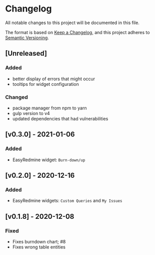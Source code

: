 # Changelog
All notable changes to this project will be documented in this file.

The format is based on [Keep a Changelog](https://keepachangelog.com/en/1.0.0/),
and this project adheres to [Semantic Versioning](https://semver.org/spec/v2.0.0.html).

## [Unreleased]
### Added
- better display of errors that might occur
- tooltips for widget configuration

### Changed
- package manager from npm to yarn
- gulp version to v4
- updated dependencies that had vulnerabilities

## [v0.3.0] - 2021-01-06
### Added
- EasyRedmine widget: `Burn-down/up`

## [v0.2.0] - 2020-12-16
### Added
- EasyRedmine widgets: `Custom Queries` and `My Issues`

## [v0.1.8] - 2020-12-08

### Fixed
- Fixes burndown chart; #8
- Fixes wrong table entities
